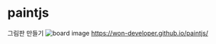 # paintjs

그림판 만들기
![board image](https://raw.githubusercontent.com/won-developer/myfirstboard/master/images/home.png)
https://won-developer.github.io/paintjs/

